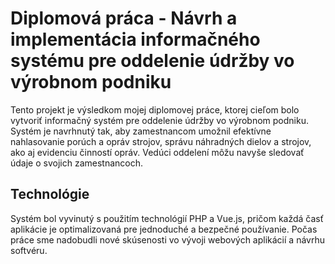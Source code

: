 # Diplomová práca - Návrh a implementácia informačného systému pre oddelenie údržby vo výrobnom podniku

Tento projekt je výsledkom mojej diplomovej práce, ktorej cieľom bolo vytvoriť informačný systém pre oddelenie údržby vo výrobnom podniku. Systém je navrhnutý tak, aby zamestnancom umožnil efektívne nahlasovanie porúch a opráv strojov, správu náhradných dielov a strojov, ako aj evidenciu činností opráv. Vedúci oddelení môžu navyše sledovať údaje o svojich zamestnancoch.

## Technológie

Systém bol vyvinutý s použitím technológií PHP a Vue.js, pričom každá časť aplikácie je optimalizovaná pre jednoduché a bezpečné používanie. Počas práce sme nadobudli nové skúsenosti vo vývoji webových aplikácií a návrhu softvéru.

